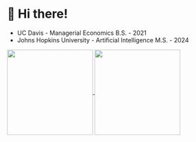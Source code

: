 <!--
**cvaisnor/cvaisnor** is a ✨ _special_ ✨ repository because its `README.md` (this file) appears on your GitHub profile.

Here are some ideas to get you started:

- 🔭 I’m currently working on ...
- 🌱 I’m currently learning ...
- 👯 I’m looking to collaborate on ...
- 🤔 I’m looking for help with ...
- 💬 Ask me about ...
- 📫 How to reach me: ...
- 😄 Pronouns: ...
- ⚡ Fun fact: ...
<a href="#"><img src="https://github-readme-stats.vercel.app/api?username=cvaisnor&show_icons=true&count_private=true&theme=dark" width="430"></a>
-->
# 👋 Hi there!

* UC Davis - Managerial Economics B.S. - 2021
* Johns Hopkins University - Artificial Intelligence M.S. - 2024

<a href="https://github.com/anuraghazra/github-readme-stats">
  <img height=200 align="center" src="https://github-readme-stats.vercel.app/api?username=cvaisnor&theme=merko&show_icons=true&rank_icon=github&hide=stars" />
</a>
<a href="https://github.com/anuraghazra/convoychat">
  <img height=200 align="center" src="https://github-readme-stats.vercel.app/api/top-langs/?username=cvaisnor&hide=jupyter%20notebook&layout=compact" />
</a>
